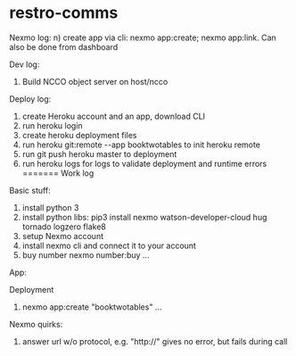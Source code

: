 # restro-comms

Nexmo log:
n) create app via cli: nexmo app:create; nexmo app:link. Can also be done from dashboard

Dev log:
1) Build NCCO object server on host/ncco

Deploy log:
1) create Heroku account and an app, download CLI
2) run heroku login
3) create heroku deployment files
4) run heroku git:remote --app booktwotables to init heroku remote
5) run git push heroku master to deployment
6) run heroku logs for logs to validate deployment and runtime errors
=======
Work log

Basic stuff:
1) install python 3
2) install python libs: pip3 install nexmo watson-developer-cloud hug tornado logzero flake8
3) setup Nexmo account
4) install nexmo cli and connect it to your account
5) buy number nexmo number:buy ...

App:


Deployment
1) nexmo app:create "booktwotables" ...

Nexmo quirks:
1) answer url w/o protocol, e.g. "http://" gives no error, but fails during call
